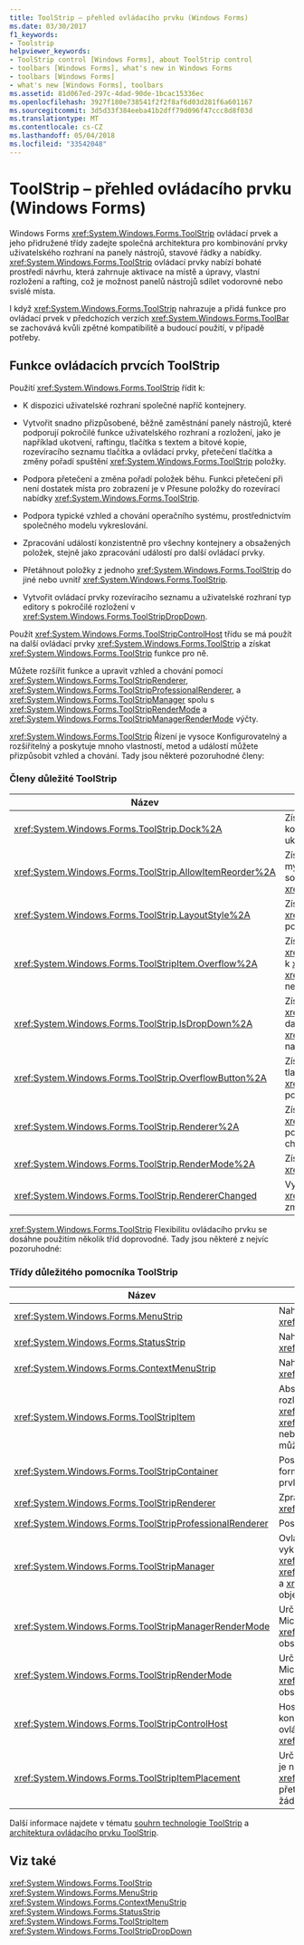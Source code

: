 ```yaml
---
title: ToolStrip – přehled ovládacího prvku (Windows Forms)
ms.date: 03/30/2017
f1_keywords:
- Toolstrip
helpviewer_keywords:
- ToolStrip control [Windows Forms], about ToolStrip control
- toolbars [Windows Forms], what's new in Windows Forms
- toolbars [Windows Forms]
- what's new [Windows Forms], toolbars
ms.assetid: 81d067ed-297c-4dad-90de-1bcac15336ec
ms.openlocfilehash: 3927f180e738541f2f2f8af6d03d281f6a601167
ms.sourcegitcommit: 3d5d33f384eeba41b2dff79d096f47ccc8d8f03d
ms.translationtype: MT
ms.contentlocale: cs-CZ
ms.lasthandoff: 05/04/2018
ms.locfileid: "33542048"
---
```

# <a name="toolstrip-control-overview-windows-forms"></a>ToolStrip – přehled ovládacího prvku (Windows Forms)
Windows Forms <xref:System.Windows.Forms.ToolStrip> ovládací prvek a jeho přidružené třídy zadejte společná architektura pro kombinování prvky uživatelského rozhraní na panely nástrojů, stavové řádky a nabídky. <xref:System.Windows.Forms.ToolStrip> ovládací prvky nabízí bohaté prostředí návrhu, která zahrnuje aktivace na místě a úpravy, vlastní rozložení a rafting, což je možnost panelů nástrojů sdílet vodorovné nebo svislé místa.  
  
 I když <xref:System.Windows.Forms.ToolStrip> nahrazuje a přidá funkce pro ovládací prvek v předchozích verzích <xref:System.Windows.Forms.ToolBar> se zachovává kvůli zpětné kompatibilitě a budoucí použití, v případě potřeby.  
  
## <a name="features-of-the-toolstrip-controls"></a>Funkce ovládacích prvcích ToolStrip  
 Použití <xref:System.Windows.Forms.ToolStrip> řídit k:  
  
-   K dispozici uživatelské rozhraní společné napříč kontejnery.  
  
-   Vytvořit snadno přizpůsobené, běžně zaměstnání panely nástrojů, které podporují pokročilé funkce uživatelského rozhraní a rozložení, jako je například ukotvení, raftingu, tlačítka s textem a bitové kopie, rozevíracího seznamu tlačítka a ovládací prvky, přetečení tlačítka a změny pořadí spuštění <xref:System.Windows.Forms.ToolStrip> položky.  
  
-   Podpora přetečení a změna pořadí položek běhu. Funkci přetečení při není dostatek místa pro zobrazení je v Přesune položky do rozevírací nabídky <xref:System.Windows.Forms.ToolStrip>.  
  
-   Podpora typické vzhled a chování operačního systému, prostřednictvím společného modelu vykreslování.  
  
-   Zpracování událostí konzistentně pro všechny kontejnery a obsažených položek, stejně jako zpracování událostí pro další ovládací prvky.  
  
-   Přetáhnout položky z jednoho <xref:System.Windows.Forms.ToolStrip> do jiné nebo uvnitř <xref:System.Windows.Forms.ToolStrip>.  
  
-   Vytvořit ovládací prvky rozevíracího seznamu a uživatelské rozhraní typ editory s pokročilé rozložení v <xref:System.Windows.Forms.ToolStripDropDown>.  
  
 Použít <xref:System.Windows.Forms.ToolStripControlHost> třídu se má použít na další ovládací prvky <xref:System.Windows.Forms.ToolStrip> a získat <xref:System.Windows.Forms.ToolStrip> funkce pro ně.  
  
 Můžete rozšířit funkce a upravit vzhled a chování pomocí <xref:System.Windows.Forms.ToolStripRenderer>, <xref:System.Windows.Forms.ToolStripProfessionalRenderer>, a <xref:System.Windows.Forms.ToolStripManager> spolu s <xref:System.Windows.Forms.ToolStripRenderMode> a <xref:System.Windows.Forms.ToolStripManagerRenderMode> výčty.  
  
 <xref:System.Windows.Forms.ToolStrip> Řízení je vysoce Konfigurovatelný a rozšiřitelný a poskytuje mnoho vlastností, metod a událostí můžete přizpůsobit vzhled a chování. Tady jsou některé pozoruhodné členy:  
  
### <a name="important-toolstrip-members"></a>Členy důležité ToolStrip  
  
|Název|Popis|  
|----------|-----------------|  
|<xref:System.Windows.Forms.ToolStrip.Dock%2A>|Získá nebo nastaví které okraje nadřazeného kontejneru <xref:System.Windows.Forms.ToolStrip> ukotven.|  
|<xref:System.Windows.Forms.ToolStrip.AllowItemReorder%2A>|Získá nebo nastaví hodnotu určující, zda přetahování myší a změna pořadí položek jsou zpracovávány soukromě pomocí <xref:System.Windows.Forms.ToolStrip> třídy.|  
|<xref:System.Windows.Forms.ToolStrip.LayoutStyle%2A>|Získá nebo nastaví hodnotu, která určuje jak <xref:System.Windows.Forms.ToolStrip> rozložen jeho položky.|  
|<xref:System.Windows.Forms.ToolStripItem.Overflow%2A>|Získá nebo nastaví zda <xref:System.Windows.Forms.ToolStripItem> je připojen k <xref:System.Windows.Forms.ToolStrip> nebo <xref:System.Windows.Forms.ToolStripOverflowButton> nebo můžete mezi těmito dvěma float.|  
|<xref:System.Windows.Forms.ToolStrip.IsDropDown%2A>|Získá hodnotu, která určuje zda <xref:System.Windows.Forms.ToolStripItem> zobrazí další položky v rozevírací seznam při <xref:System.Windows.Forms.ToolStripItem> po kliknutí na.|  
|<xref:System.Windows.Forms.ToolStrip.OverflowButton%2A>|Získá <xref:System.Windows.Forms.ToolStripItem> tlačítko pro který je přetečení <xref:System.Windows.Forms.ToolStrip> s přetečení povolena.|  
|<xref:System.Windows.Forms.ToolStrip.Renderer%2A>|Získá nebo nastaví <xref:System.Windows.Forms.ToolStripRenderer> použít k přizpůsobení vzhledu a chování (vzhled a chování) <xref:System.Windows.Forms.ToolStrip>.|  
|<xref:System.Windows.Forms.ToolStrip.RenderMode%2A>|Získá nebo nastaví styly Malování použije <xref:System.Windows.Forms.ToolStrip>.|  
|<xref:System.Windows.Forms.ToolStrip.RendererChanged>|Vyvolá, když <xref:System.Windows.Forms.ToolStrip.Renderer%2A> změny vlastností.|  
  
 <xref:System.Windows.Forms.ToolStrip> Flexibilitu ovládacího prvku se dosáhne použitím několik tříd doprovodné. Tady jsou některé z nejvíc pozoruhodné:  
  
### <a name="important-toolstrip-companion-classes"></a>Třídy důležitého pomocníka ToolStrip  
  
|Název|Popis|  
|----------|-----------------|  
|<xref:System.Windows.Forms.MenuStrip>|Nahradí a přidá funkce <xref:System.Windows.Forms.MainMenu> třídy.|  
|<xref:System.Windows.Forms.StatusStrip>|Nahradí a přidá funkce <xref:System.Windows.Forms.StatusBar> třídy.|  
|<xref:System.Windows.Forms.ContextMenuStrip>|Nahradí a přidá funkce <xref:System.Windows.Forms.ContextMenu> třídy.|  
|<xref:System.Windows.Forms.ToolStripItem>|Abstraktní základní třídu, která spravuje události a rozložení pro všechny elementy, <xref:System.Windows.Forms.ToolStrip>, <xref:System.Windows.Forms.ToolStripControlHost>, nebo <xref:System.Windows.Forms.ToolStripDropDown> může obsahovat.|  
|<xref:System.Windows.Forms.ToolStripContainer>|Poskytuje kontejner s panelem na každé straně formuláře, ve kterém mohou být uspořádány ovládací prvky různými způsoby.|  
|<xref:System.Windows.Forms.ToolStripRenderer>|Zpracovává vykreslovací funkce pro <xref:System.Windows.Forms.ToolStrip> objekty.|  
|<xref:System.Windows.Forms.ToolStripProfessionalRenderer>|Poskytuje Microsoft Office – styl.|  
|<xref:System.Windows.Forms.ToolStripManager>|Ovládací prvky <xref:System.Windows.Forms.ToolStrip> vykreslování a rafting a sloučení <xref:System.Windows.Forms.MenuStrip>, <xref:System.Windows.Forms.ToolStripDropDownMenu>, a <xref:System.Windows.Forms.ToolStripMenuItem> objekty.|  
|<xref:System.Windows.Forms.ToolStripManagerRenderMode>|Určuje styl Malování (vlastní, Windows XP nebo Microsoft Office Professional) použitý pro více <xref:System.Windows.Forms.ToolStrip> objekty obsažené ve formuláři.|  
|<xref:System.Windows.Forms.ToolStripRenderMode>|Určuje styl Malování (vlastní, Windows XP nebo Microsoft Office Professional) použitý pro jednu <xref:System.Windows.Forms.ToolStrip> objektů obsažených ve formuláři.|  
|<xref:System.Windows.Forms.ToolStripControlHost>|Hostitelem jiných ovládacích prvků, které nejsou konkrétně <xref:System.Windows.Forms.ToolStrip> ovládací prvky, ale u kterého chcete <xref:System.Windows.Forms.ToolStrip> funkce.|  
|<xref:System.Windows.Forms.ToolStripItemPlacement>|Určuje, zda <xref:System.Windows.Forms.ToolStripItem> je nastíněny v hlavním <xref:System.Windows.Forms.ToolStrip>, v oblasti přetečení <xref:System.Windows.Forms.ToolStrip>, nebo žádný z nich.|  
  
 Další informace najdete v tématu [souhrn technologie ToolStrip](../../../../docs/framework/winforms/controls/toolstrip-technology-summary.md) a [architektura ovládacího prvku ToolStrip](../../../../docs/framework/winforms/controls/toolstrip-control-architecture.md).  
  
## <a name="see-also"></a>Viz také  
 <xref:System.Windows.Forms.ToolStrip>  
 <xref:System.Windows.Forms.MenuStrip>  
 <xref:System.Windows.Forms.ContextMenuStrip>  
 <xref:System.Windows.Forms.StatusStrip>  
 <xref:System.Windows.Forms.ToolStripItem>  
 <xref:System.Windows.Forms.ToolStripDropDown>

